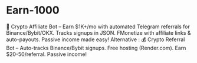 # Earn-1000
🚀 Crypto Affiliate Bot – Earn $1K+/mo with automated Telegram referrals for Binance/Bybit/OKX. Tracks signups in JSON. FMonetize with affiliate links &amp; auto-payouts. Passive income made easy!  Alternative : 💰 Crypto Referral Bot – Auto-tracks Binance/Bybit signups. Free hosting (Render.com). Earn $20-50/referral. Passive income!
